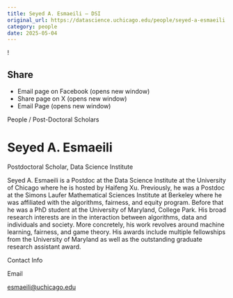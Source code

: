 ```yaml
---
title: Seyed A. Esmaeili – DSI
original_url: https://datascience.uchicago.edu/people/seyed-a-esmaeili
category: people
date: 2025-05-04
---
```


<!-- Table-like structure detected -->

!

## Share

* Email page on Facebook (opens new window)
* Share page on X (opens new window)
* Email Page (opens new window)

<!-- Table-like structure detected -->

People / Post-Doctoral Scholars

# Seyed A. Esmaeili

Postdoctoral Scholar, Data Science Institute

Seyed A. Esmaeili is a Postdoc at the Data Science Institute at the University of Chicago where he is hosted by Haifeng Xu. Previously, he was a Postdoc at the Simons Laufer Mathematical Sciences Institute at Berkeley where he was affiliated with the algorithms, fairness, and equity program. Before that he was a PhD student at the University of Maryland, College Park. His broad research interests are in the interaction between algorithms, data and individuals and society. More concretely, his work revolves around machine learning, fairness, and game theory. His awards include multiple fellowships from the University of Maryland as well as the outstanding graduate research assistant award.

Contact Info

Email

[esmaeili@uchicago.edu](mailto:esmaeili@uchicago.edu)